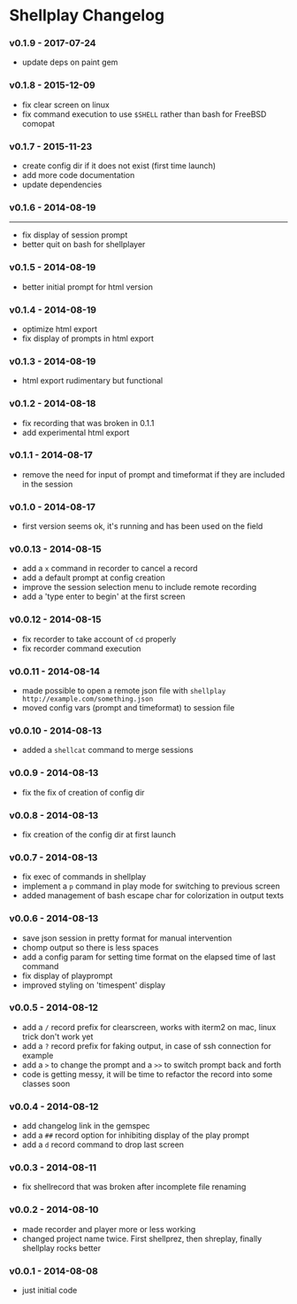 Shellplay Changelog
=========================

### v0.1.9 - 2017-07-24
- update deps on paint gem

### v0.1.8 - 2015-12-09
- fix clear screen on linux
- fix command execution to use `$SHELL` rather than bash
  for FreeBSD comopat

### v0.1.7 - 2015-11-23
- create config dir if it does not exist (first time launch)
- add more code documentation
- update dependencies

### v0.1.6 - 2014-08-19
-------------------
- fix display of session prompt
- better quit on bash for shellplayer

### v0.1.5 - 2014-08-19
- better initial prompt for html version

### v0.1.4 - 2014-08-19
- optimize html export
- fix display of prompts in html export

### v0.1.3 - 2014-08-19
- html export rudimentary but functional

### v0.1.2 - 2014-08-18
- fix recording that was broken in 0.1.1
- add experimental html export

### v0.1.1 - 2014-08-17
- remove the need for input of prompt and timeformat if they are included in the session

### v0.1.0 - 2014-08-17
- first version seems ok, it's running and has been used on the field

### v0.0.13 - 2014-08-15
- add a `x` command in recorder to cancel a record
- add a default prompt at config creation
- improve the session selection menu to include remote recording
- add a 'type enter to begin' at the first screen

### v0.0.12 - 2014-08-15
- fix recorder to take account of `cd` properly
- fix recorder command execution

### v0.0.11 - 2014-08-14
- made possible to open a remote json file with `shellplay http://example.com/something.json`
- moved config vars (prompt and timeformat) to session file

### v0.0.10 - 2014-08-13
- added a `shellcat` command to merge sessions

### v0.0.9 - 2014-08-13
- fix the fix of creation of config dir

### v0.0.8 - 2014-08-13
- fix creation of the config dir at first launch

### v0.0.7 - 2014-08-13
- fix exec of commands in shellplay
- implement a `p` command in play mode for switching to previous screen
- added management of bash escape char for colorization in output texts

### v0.0.6 - 2014-08-13
- save json session in pretty format for manual intervention
- chomp output so there is less spaces
- add a config param for setting time format on the elapsed time of last command
- fix display of playprompt
- improved styling on 'timespent' display

### v0.0.5 - 2014-08-12
- add a `/` record prefix for clearscreen, works with iterm2 on mac, linux trick don't work yet
- add a `?` record prefix for faking output, in case of ssh connection for example
- add a `>` to change the prompt and a `>>` to switch prompt back and forth
- code is getting messy, it will be time to refactor the record into some classes soon

### v0.0.4 - 2014-08-12
- add changelog link in the gemspec
- add a `##` record option for inhibiting display of the play prompt
- add a `d` record command to drop last screen

### v0.0.3 - 2014-08-11
- fix shellrecord that was broken after incomplete file renaming

### v0.0.2 - 2014-08-10
- made recorder and player more or less working
- changed project name twice. First shellprez, then shreplay, finally shellplay rocks better

### v0.0.1 - 2014-08-08
- just initial code
